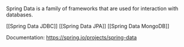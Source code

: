 Spring Data is a family of frameworks that are used for interaction with databases.

[[Spring Data JDBC]]
[[Spring Data JPA]]
[[Spring Data MongoDB]]


Documentation: https://spring.io/projects/spring-data